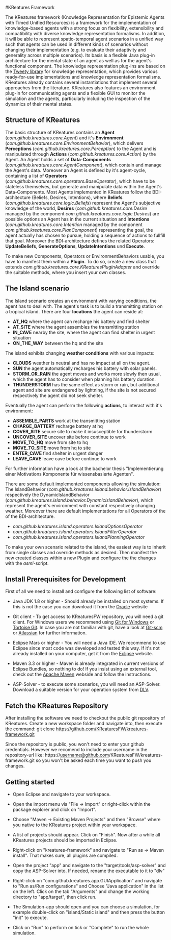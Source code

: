 #KReatures Framework

The KReatures framework (Knowledge Representation for Epistemic Agents with Timed Unified Resources) is a framework for the implementation of knowledge-based agents with a strong focus on flexibility, extensibility and compatibility with diverse knowledge representation formalisms.
In addition, it will be able to represent spatio-temporal agent scenarios in a unified way such that agents can be used in different kinds of scenarios without changing their implementation (e.g. to evaluate their adaptivity and generality across multiple scenarios).
Its basis is a flexible Java plug-in architecture for the mental state of an agent as well as for the agent's functional component.
The knowledge representation plug-ins are based on the [Tweety library](http://tweetyproject.org/) for knowledge representation, which provides various ready-for-use implementations and knowledge representation formalisms.
KReatures already contains several instantiations that implement several approaches from the literature. 
KReatures also features an environment plug-in for communicating agents and a flexible GUI to monitor the simulation and the agents, particularly including the inspection of the dynamics of their mental states.

## Structure of KReatures

The basic structure of KReatures contains an **Agent** (*com.github.kreatures.core.Agent*) and it's **Environment** (*com.github.kreatures.core.EnvironmentBehavior*),
which delivers **Perceptions** (*com.github.kreatures.core.Perception*) to the Agent and is manipulated through **Actions** (*com.github.kreatures.core.Action*) by the Agent.
An Agent holds a set of **Data-Components** (*com.github.kreatures.core.AgentComponent*), which contain and manage the Agent's data. Moreover an Agent is defined by it's agent-cycle,
containing a list of **Operators** (*com.github.kreatures.core.operators.BaseOperator*), which have to be stateless themselves, but generate and manipulate data within the Agent's Data-Components.
Most Agents implemented in KReatures follow the BDI-architecture (Beliefs, Desires, Intentions), where **Beliefs** (*com.github.kreatures.core.logic.Beliefs*) represent the Agent's subjective knowledge of the world,
**Desires** (*com.github.kreatures.core.Desire* managed by the component *com.github.kreatures.core.logic.Desires*) are possible options an Agent has in the current situation and
**Intentions** (*com.github.kreatures.core.Intention* managed by the component *com.github.kreatures.core.PlanComponent*) representing the goal, the agent actually has chosen to pursue, holding a sequence of actions to fullfill that goal.
Moreover the BDI-architecture defines the related Operators: **UpdateBeliefs**, **GenerateOptions**, **UpdateIntentions** und **Execute**.

To make new Components, Operators or EnvironmentBehaviors usable, you have to manifest them within a **Plugin**.
To do so, create a new class that extends *com.github.kreatures.core.KReaturesPluginAdapter* and override the suitable methods, where you insert your own classes.

## The Island scenario  

The Island scenario creates an environment with varying conditions, the agent has to deal with.
The agent's task is to build a transmitting station on a tropical island.
There are four **locations** the agent can reside at:

* **AT_HQ** where the agent can recharge his battery and find shelter
* **AT_SITE** where the agent assembles the transmitting station
* **IN_CAVE** nearby the site, where the agent can find shelter in urgent situation
* **ON_THE_WAY** between the hq and the site

The island exhibits changing **weather conditions** with various impacts:

* **CLOUDS** weather is neutral and has no impact at all on the agent.
* **SUN** the agent automatically recharges his battery with solar panels.
* **STORM_OR_RAIN** the agent moves and works more slowly then usual, which the agent has to consider when planning his battery duration.
* **THUNDERSTORM** has the same effect as storm or rain, but additional agent and site are endangered by lightning, if the site is not secured respectively the agent did not seek shelter.

Eventually the agent can perform the following **actions**, to interact with it's environment:

* **ASSEMBLE_PARTS** work at the transmitting station
* **CHARGE_BATTERY** recharge battery at hq
* **COVER_SITE** secure site to make it insusceptible for thunderstorm
* **UNCOVER_SITE** uncover site before continue to work
* **MOVE_TO_HQ** move from site to hq
* **MOVE_TO_SITE** move from hq to site
* **ENTER_CAVE** find shelter in urgent danger
* **LEAVE_CAVE** leave cave before continue to work

For further information have a look at the bachelor thesis "Implementierung einer Motivations Komponente für wissensbasierte Agenten". 

There are some default implemented components allowing the simulation:
The IslandBehavior (*com.github.kreatures.island.behavior.IslandBehavior*) respectively the DynamicIslandBehavior (*com.github.kreatures.island.behavior.DynamicIslandBehavior*),
which represent the agent's environment with constant respectively changing weather. Moreover there are default implementations for all Operators of the of the BDI-architecture.

* *com.github.kreatures.island.operators.IslandOptionsOperator*
* *com.github.kreatures.island.operators.IslandFilterOperator*
* *com.github.kreatures.island.operators.IslandPlanningOperator*

To make your own scenario related to the island, the easiest way is to inherit from single classes and override methods as desired.
Then manifest the new created classes within a new Plugin and configure the the changes with the *asml*-script.

## Install Prerequisites for Development

First of all we need to install and configure the following list of software:

* Java JDK 1.8 or higher - Should already be installed on most systems. If this is not the case you can download it from the [Oracle](http://www.oracle.com/technetwork/java/javase/downloads/index.html) website

* Git client - To get access to KReaturesFW repository, you will need a git client. For Windows users we recommend using [Git for Windows](https://git-for-windows.github.io/) or [Tortoise Git](https://tortoisegit.org/). In case you are not familiar with git, have a look at [Git-scm](https://git-scm.com/documentation) or [Atlassian](https://www.atlassian.com/git/tutorials) for further information.

* Eclipse Mars or higher - You will need a Java IDE. We recommend to use Eclipse since most code was developed and tested this way. If it's not already installed on your computer, get it from the [Eclipse](https://eclipse.org/home/index.php) website.

* Maven 3.3 or higher - Maven is already integrated in current versions of Eclipse Bundles, so nothing to do! If you insist using an external tool, check out the [Apache Maven](https://maven.apache.org/download.cgi) webside and follow the instructions.

* ASP-Solver - to execute some scenarios, you will need an ASP-Solver. Download a suitable version for your operation system from [DLV](http://www.dlvsystem.com/dlv/).

## Fetch the KReatures Repository

After installing the software we need to checkout the public git repository of KReatures.
Create a new workspace folder and navigate into, then execute the command:
git clone https://github.com/KReaturesFW/kreatures-framework.git

Since the repository is public, you won't need to enter your github credentials.
However we recomend to include your username in the repository-url like:
https://username@github.com/KReaturesFW/kreatures-framework.git
so you won't be asked each time you want to push you changes.

## Getting started

* Open Eclipse and navigate to your workspace.

* Open the import menu via "File -> Import" or right-click within the package explorer and click on "Import".

* Choose "Maven -> Existing Maven Projects" and then "Browse" where you native to the KReatures project within your workspace.

* A list of projects should appear. Click on "Finish". Now after a while all KReatures projects should be imported in Eclipse.

* Right-click on "kreatures-framework" and navigate to "Run as -> Maven install". That makes sure, all plugins are compiled.

* Open the project "app" and navigate to the "target/tools/asp-solver" and copy the ASP-Solver into. If needed, rename the executable to it to "dlv"

* Right-click on "com.github.kreatures.app.GUIApplication" and navigate to "Run as/Run configurations" and Choose "Java application" in the list on the left. Click on the tab "Arguments" and change the working directory to "app/target", then click run.

* The Simulation-app should open and you can choose a simulation, for example double-click on "island/Static island" and then press the button "init" to execute.

* Click on "Run" to perform on tick or "Complete" to run the whole simulation.